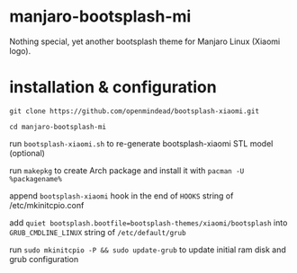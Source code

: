 # manjaro-bootsplash-mi
Nothing special, yet another bootsplash theme for Manjaro Linux (Xiaomi logo). 

# installation & configuration

`git clone https://github.com/openmindead/bootsplash-xiaomi.git`

`cd manjaro-bootsplash-mi`

run `bootsplash-xiaomi.sh` to re-generate bootsplash-xiaomi STL model (optional)

run `makepkg` to create Arch package and install it with `pacman -U %packagename%`

append `bootsplash-xiaomi` hook in the end of `HOOKS` string of /etc/mkinitcpio.conf

add `quiet bootsplash.bootfile=bootsplash-themes/xiaomi/bootsplash` into `GRUB_CMDLINE_LINUX` string of `/etc/default/grub`

run `sudo mkinitcpio -P && sudo update-grub` to update initial ram disk and grub configuration
